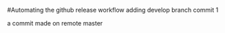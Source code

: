 #Automating the github release workflow
adding develop branch commit 1




a commit made on remote master
